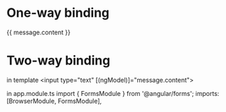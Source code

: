 # One-way binding
{{ message.content }}

# Two-way binding
in template
<input type="text" [(ngModel)]="message.content">

in app.module.ts
import { FormsModule } from '@angular/forms';
imports: [BrowserModule, FormsModule],
